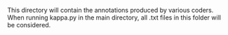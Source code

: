 This directory will contain the annotations produced by various coders. When running kappa.py in the main directory, all .txt files in this folder will be considered.
